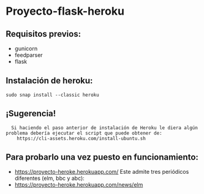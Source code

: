 # Proyecto-flask-heroku

  ## Requisitos previos:
  - gunicorn
  - feedparser
  - flask
  ## Instalación de heroku:
    sudo snap install --classic heroku

 ## ¡Sugerencia!
      Si haciendo el paso anterior de instalación de Heroku le diera algún problema debería ejecutar el script que puede obtener de:
        https://cli-assets.heroku.com/install-ubuntu.sh


## Para probarlo una vez puesto en funcionamiento:
  - https://proyecto-heroke.herokuapp.com/
  Este admite tres periódicos diferentes (elm, bbc y abc):
  - https://proyecto-heroke.herokuapp.com/news/elm
  
  
  
  

